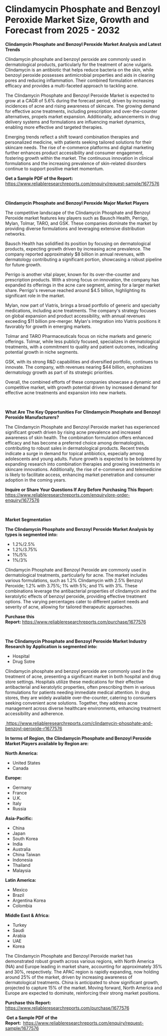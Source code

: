 <p><h1>Clindamycin Phosphate and Benzoyl Peroxide Market Size, Growth and Forecast from 2025 - 2032</h1></p><p><strong>Clindamycin Phosphate and Benzoyl Peroxide Market Analysis and Latest Trends</strong></p>
<p><p>Clindamycin phosphate and benzoyl peroxide are commonly used in dermatological products, particularly for the treatment of acne vulgaris. Clindamycin is an antibiotic that helps reduce bacteria on the skin, while benzoyl peroxide possesses antimicrobial properties and aids in clearing pores and reducing inflammation. Their combined formulation enhances efficacy and provides a multi-faceted approach to tackling acne.</p><p>The Clindamycin Phosphate and Benzoyl Peroxide Market is expected to grow at a CAGR of 5.6% during the forecast period, driven by increasing incidences of acne and rising awareness of skincare. The growing demand for effective acne treatments, including prescription and over-the-counter alternatives, propels market expansion. Additionally, advancements in drug delivery systems and formulations are influencing market dynamics, enabling more effective and targeted therapies. </p><p>Emerging trends reflect a shift toward combination therapies and personalized medicine, with patients seeking tailored solutions for their skincare needs. The rise of e-commerce platforms and digital marketing further enhances product accessibility and consumer engagement, fostering growth within the market. The continuous innovation in clinical formulations and the increasing prevalence of skin-related disorders continue to support positive market momentum.</p></p>
<p><strong>Get a Sample PDF of the Report:&nbsp;</strong> <a href="https://www.reliableresearchreports.com/enquiry/request-sample/1677576?utm_campaign=3308&utm_medium=2&utm_source=Github&utm_content=ia&utm_term=19042025&utm_id=clindamycin-phosphate-and-benzoyl-peroxide">https://www.reliableresearchreports.com/enquiry/request-sample/1677576</a></p>
<p>&nbsp;</p>
<p><strong>Clindamycin Phosphate and Benzoyl Peroxide Major Market Players</strong></p>
<p><p>The competitive landscape of the Clindamycin Phosphate and Benzoyl Peroxide market features key players such as Bausch Health, Perrigo, Mylan, Tolmar, TARO, and GSK. These companies dominate the market by providing diverse formulations and leveraging extensive distribution networks.</p><p>Bausch Health has solidified its position by focusing on dermatological products, expecting growth driven by increasing acne prevalence. The company reported approximately $8 billion in annual revenues, with dermatology contributing a significant portion, showcasing a robust pipeline for future growth.</p><p>Perrigo is another vital player, known for its over-the-counter and prescription products. With a strong focus on innovation, the company has expanded its offerings in the acne care segment, aiming for a larger market share. Perrigo's revenue reached around $4.5 billion, highlighting its significant role in the market.</p><p>Mylan, now part of Viatris, brings a broad portfolio of generic and specialty medications, including acne treatments. The company's strategy focuses on global expansion and product accessibility, with annual revenues exceeding $11 billion pre-merger. Mylan's integration into Viatris positions it favorably for growth in emerging markets.</p><p>Tolmar and TARO Pharmaceuticals focus on niche markets and generic offerings. Tolmar, while less publicly focused, specializes in dermatological treatments, with a commitment to quality and patient outcomes, indicating potential growth in niche segments.</p><p>GSK, with its strong R&D capabilities and diversified portfolio, continues to innovate. The company, with revenues nearing $44 billion, emphasizes dermatology growth as part of its strategic priorities.</p><p>Overall, the combined efforts of these companies showcase a dynamic and competitive market, with growth potential driven by increased demand for effective acne treatments and expansion into new markets.</p></p>
<p>&nbsp;</p>
<p><strong>What Are The Key Opportunities For Clindamycin Phosphate and Benzoyl Peroxide Manufacturers?</strong></p>
<p><p>The Clindamycin Phosphate and Benzoyl Peroxide market has experienced significant growth driven by rising acne prevalence and increased awareness of skin health. The combination formulation offers enhanced efficacy and has become a preferred choice among dermatologists, contributing to robust sales in dermatological products. Recent trends indicate a surge in demand for topical antibiotics, especially among adolescents and young adults. Future growth is expected to be bolstered by expanding research into combination therapies and growing investments in skincare innovations. Additionally, the rise of e-commerce and telemedicine is likely to facilitate access, enhancing market penetration and consumer adoption in the coming years.</p></p>
<p><strong>Inquire or Share Your Questions If Any Before Purchasing This Report:</strong> <a href="https://www.reliableresearchreports.com/enquiry/pre-order-enquiry/1677576?utm_campaign=3308&utm_medium=2&utm_source=Github&utm_content=ia&utm_term=19042025&utm_id=clindamycin-phosphate-and-benzoyl-peroxide">https://www.reliableresearchreports.com/enquiry/pre-order-enquiry/1677576</a></p>
<p>&nbsp;</p>
<p><strong>Market Segmentation</strong></p>
<p><strong>The Clindamycin Phosphate and Benzoyl Peroxide Market Analysis by types is segmented into:</strong></p>
<p><ul><li>1.2%/2.5%</li><li>1.2%/3.75%</li><li>1%/5%</li><li>1%/3%</li></ul></p>
<p><p>Clindamycin Phosphate and Benzoyl Peroxide are commonly used in dermatological treatments, particularly for acne. The market includes various formulations, such as 1.2% Clindamycin with 2.5% Benzoyl Peroxide; 1.2% with 3.75%; 1% with 5%; and 1% with 3%. These combinations leverage the antibacterial properties of clindamycin and the keratolytic effects of benzoyl peroxide, providing effective treatment options. The varying percentages cater to different patient needs and severity of acne, allowing for tailored therapeutic approaches.</p></p>
<p><strong>Purchase this Report:&nbsp;</strong><a href="https://www.reliableresearchreports.com/purchase/1677576?utm_campaign=3308&utm_medium=2&utm_source=Github&utm_content=ia&utm_term=19042025&utm_id=clindamycin-phosphate-and-benzoyl-peroxide">https://www.reliableresearchreports.com/purchase/1677576</a></p>
<p>&nbsp;</p>
<p><strong>The Clindamycin Phosphate and Benzoyl Peroxide Market Industry Research by Application is segmented into:</strong></p>
<p><ul><li>Hospital</li><li>Drug Sotre</li></ul></p>
<p><p>Clindamycin phosphate and benzoyl peroxide are commonly used in the treatment of acne, presenting a significant market in both hospital and drug store settings. Hospitals utilize these medications for their effective antibacterial and keratolytic properties, often prescribing them in various formulations for patients needing immediate medical attention. In drug stores, they are widely available over-the-counter, catering to consumers seeking convenient acne solutions. Together, they address acne management across diverse healthcare environments, enhancing treatment accessibility and adherence.</p></p>
<p><a href="https://www.reliableresearchreports.com/clindamycin-phosphate-and-benzoyl-peroxide-r1677576?utm_campaign=3308&utm_medium=2&utm_source=Github&utm_content=ia&utm_term=19042025&utm_id=clindamycin-phosphate-and-benzoyl-peroxide">&nbsp;https://www.reliableresearchreports.com/clindamycin-phosphate-and-benzoyl-peroxide-r1677576</a></p>
<p><strong>In terms of Region, the Clindamycin Phosphate and Benzoyl Peroxide Market Players available by Region are:</strong></p>
<p>
    <p> <strong> North America: </strong>
        <ul>
            <li>United States</li>
            <li>Canada</li>
        </ul>
        </p> 
    <p> <strong> Europe: </strong>
        <ul>
            <li>Germany</li>
            <li>France</li>
            <li>U.K.</li>
            <li>Italy</li>
            <li>Russia</li>
        </ul>
        </p> 
    <p> <strong> Asia-Pacific: </strong>
        <ul>
            <li>China</li>
            <li>Japan</li>
            <li>South Korea</li>
            <li>India</li>
            <li>Australia</li>
            <li>China Taiwan</li>
            <li>Indonesia</li>
            <li>Thailand</li>
            <li>Malaysia</li>
        </ul>
        </p> 
    <p> <strong> Latin America: </strong>
        <ul>
            <li>Mexico</li>
            <li>Brazil</li>
            <li>Argentina Korea</li>
            <li>Colombia</li>
        </ul>
        </p> 
    <p> <strong> Middle East & Africa: </strong>
        <ul>
            <li>Turkey</li>
            <li>Saudi</li>
            <li>Arabia</li>
            <li>UAE</li>
            <li>Korea</li>
        </ul>
    </p>
    </p>
<p><p>The Clindamycin Phosphate and Benzoyl Peroxide market has demonstrated robust growth across various regions, with North America (NA) and Europe leading in market share, accounting for approximately 35% and 30%, respectively. The APAC region is rapidly expanding, now holding around 25% of the market, driven by increasing awareness of dermatological treatments. China is anticipated to show significant growth, projected to capture 15% of the market. Moving forward, North America and Europe are expected to dominate, reinforcing their strong market positions.</p></p>
<p><strong>Purchase this Report: </strong><a href="https://www.reliableresearchreports.com/purchase/1677576?utm_campaign=3308&utm_medium=2&utm_source=Github&utm_content=ia&utm_term=19042025&utm_id=clindamycin-phosphate-and-benzoyl-peroxide">https://www.reliableresearchreports.com/purchase/1677576</a></p>
<p>&nbsp;<strong>Get a Sample PDF of the Report:&nbsp;&nbsp;</strong><a href="https://www.reliableresearchreports.com/enquiry/request-sample/1677576?utm_campaign=3308&utm_medium=2&utm_source=Github&utm_content=ia&utm_term=19042025&utm_id=clindamycin-phosphate-and-benzoyl-peroxide">https://www.reliableresearchreports.com/enquiry/request-sample/1677576</a></p>
<p><strong></strong></p>
<p><p></p><p></p><p></p></p>